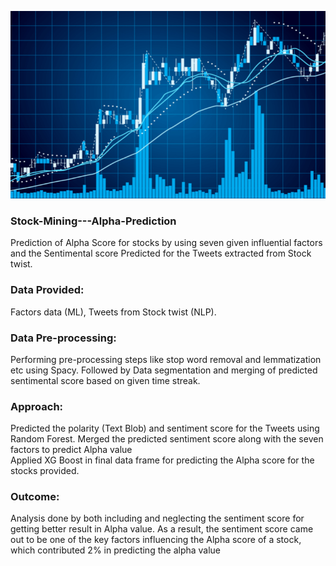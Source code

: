 <p align="center">
<img src = "Alpha.png" width = 600 height=300>
</p>

### Stock-Mining---Alpha-Prediction
Prediction of Alpha Score for stocks by using seven given influential factors and the Sentimental score Predicted for the Tweets extracted from Stock twist.

### Data Provided: 
Factors data (ML), Tweets from Stock twist (NLP).

### Data Pre-processing: 
Performing pre-processing steps like stop word removal and lemmatization etc using Spacy.
Followed by Data segmentation and merging of predicted sentimental score based on given time streak.

### Approach: 
Predicted the polarity (Text Blob) and sentiment score for the Tweets using Random Forest.
Merged the predicted sentiment score along with the seven factors to predict Alpha value	
Applied XG Boost in final data frame for predicting the Alpha score for the stocks provided.

### Outcome:  
Analysis done by both including and neglecting the sentiment score for getting better result in Alpha value. As a result, the sentiment score came out to be one of the key factors influencing the Alpha score of a stock, which contributed 2% in predicting the alpha value
